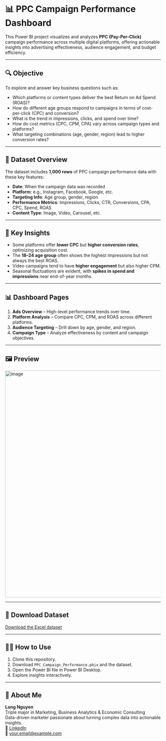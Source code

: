 # 📊 PPC Campaign Performance Dashboard

This Power BI project visualizes and analyzes **PPC (Pay-Per-Click)** campaign performance across multiple digital platforms, offering actionable insights into advertising effectiveness, audience engagement, and budget efficiency.

---

## 🔍 Objective

To explore and answer key business questions such as:
- Which platforms or content types deliver the best Return on Ad Spend (ROAS)?
- How do different age groups respond to campaigns in terms of cost-per-click (CPC) and conversion?
- What is the trend in impressions, clicks, and spend over time?
- How do cost metrics (CPC, CPM, CPA) vary across campaign types and platforms?
- What targeting combinations (age, gender, region) lead to higher conversion rates?

---

## 📁 Dataset Overview

The dataset includes **1,000 rows** of PPC campaign performance data with these key features:
-  **Date**: When the campaign data was recorded  
-  **Platform**: e.g., Instagram, Facebook, Google, etc.  
-  **Targeting Info**: Age group, gender, region  
- **Performance Metrics**: Impressions, Clicks, CTR, Conversions, CPA, CPC, Spend, ROAS  
-  **Content Type**: Image, Video, Carousel, etc.

---

## 📌 Key Insights

-  Some platforms offer **lower CPC** but **higher conversion rates**, optimizing acquisition cost.
-  The **18–24 age group** often shows the highest impressions but not always the best ROAS.
-  Video campaigns tend to have **higher engagement** but also higher CPM.
-  Seasonal fluctuations are evident, with **spikes in spend and impressions** near end-of-year months.

---

## 📊 Dashboard Pages

1. **Ads Overview** – High-level performance trends over time.  
2. **Platform Analysis** – Compare CPC, CPM, and ROAS across different platforms.  
3. **Audience Targeting** – Drill down by age, gender, and region.  
4. **Campaign Type** – Analyze effectiveness by content and campaign objectives.

---

## 🖼️ Preview

<img width="1308" height="733" alt="image" src="https://github.com/user-attachments/assets/a0caa835-1c0c-470a-a8b6-791ca6108f06" />


---

## 🧾 Download Dataset

[Download the Excel dataset](ppc_campaign_performance_data.xlsx)

---

## 🧑‍💻 How to Use

1. Clone this repository.  
2. Download `PPC_Campaign_Performance.pbix` and the dataset.  
3. Open the Power BI file in Power BI Desktop.  
4. Explore insights interactively.

---

## 👤 About Me

**Long Nguyen**  
Triple major in Marketing, Business Analytics & Economic Consulting  
Data-driven marketer passionate about turning complex data into actionable insights.  
📍 [LinkedIn](https://www.linkedin.com/in/your-link-here)  
📧 your.email@example.com
